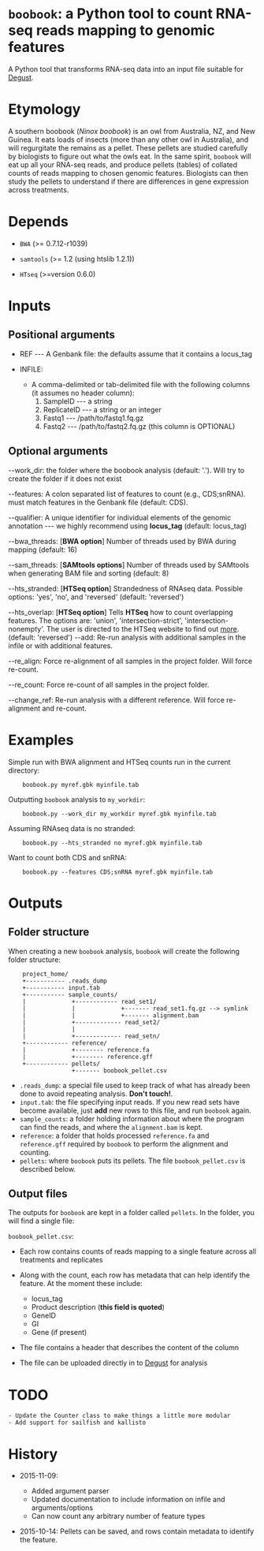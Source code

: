 # `boobook`: a Python tool to count RNA-seq reads mapping to genomic features
A Python tool that transforms RNA-seq data into an input file suitable for
[Degust](http://vicbioinformatics.com/degust/index.html).

# Etymology

A southern boobook (*Ninox boobook*) is an owl from Australia, NZ, and New Guinea.
It eats loads of insects (more than any other owl in Australia), and will
regurgitate the remains as a pellet. These pellets are studied carefully by
biologists to figure out what the owls eat. In the same spirit, `boobook` will
eat up all your RNA-seq reads, and produce pellets (tables) of collated counts
of reads mapping to chosen genomic features. Biologists can then study the pellets
to understand if there are differences in gene expression across treatments.

# Depends
* `BWA` (>= 0.7.12-r1039)

* `samtools` (>= 1.2 (using htslib 1.2.1))

* `HTseq` (>=version 0.6.0)

# Inputs

## Positional arguments
* REF --- A Genbank file: the defaults assume that it contains a locus_tag

* INFILE:

    * A comma-delimited or tab-delimited file with the following columns
    (it assumes no header column):
      1. SampleID --- a string
      2. ReplicateID --- a string or an integer
      4. Fastq1 --- /path/to/fastq1.fq.gz
      5. Fastq2 --- /path/to/fastq2.fq.gz (this column is OPTIONAL)

## Optional arguments
--work_dir: the folder where the boobook analysis (default: '.'). Will try to
            create the folder if it does not exist

--features: A colon separated list of features to count (e.g., CDS;snRNA). must
            match features in the Genbank file (default: CDS).

--qualifier: A unique identifier for individual elements of the genomic
             annotation --- we highly recommend using **locus_tag**
             (default: locus_tag)

--bwa_threads: [**BWA option**] Number of threads used by BWA during mapping
               (default: 16)

--sam_threads: [**SAMtools options**] Number of threads used by SAMtools when
               generating BAM file and sorting (default: 8)

--hts_stranded: [**HTSeq option**] Strandedness of RNAseq data. Possible options:
                'yes', 'no', and 'reversed' (default: 'reversed')

--hts_overlap: [**HTSeq option**] Tells **HTSeq** how to count overlapping features.
                The options are: 'union', 'intersection-strict', 'intersection-nonempty'.
                The user is directed to the HTSeq website to find out [more](http://www-huber.embl.de/users/anders/HTSeq/doc/count.html).
                (default: 'reversed')
--add: Re-run analysis with additional samples in the infile or with additional
        features.

--re_align: Force re-alignment of all samples in the project folder. Will force
            re-count.

--re_count: Force re-count of all samples in the project folder.

--change_ref: Re-run analysis with a different reference. Will force re-alignment
              and re-count.

# Examples

Simple run with BWA alignment and HTSeq counts run in the current directory:

        boobook.py myref.gbk myinfile.tab

Outputting `boobook` analysis to `my_workdir`:

        boobook.py --work_dir my_workdir myref.gbk myinfile.tab

Assuming RNAseq data is no stranded:

        boobook.py --hts_stranded no myref.gbk myinfile.tab

Want to count both CDS and  snRNA:

        boobook.py --features CDS;snRNA myref.gbk myinfile.tab

# Outputs

## Folder structure

When creating a new `boobook` analysis, `boobook` will create the following
folder structure:

        project_home/
        +----------- .reads_dump
        +----------- input.tab
        +----------- sample_counts/
        |             +------------ read_set1/
        |             |             +------- read_set1.fq.gz --> symlink
        |             |             +------- alignment.bam
        |             +------------- read_set2/
        |             |
        |             +------------- read_setn/
        +------------ reference/
        |             +-------- reference.fa
        |             +-------- reference.gff
        +------------ pellets/
                      +------- boobook_pellet.csv

* `.reads_dump`: a special file used to keep track of what has already been done
to avoid repeating analysis. **Don't touch!**.
* `input.tab`: the file specifying input reads. If you new read sets have become
available, just **add** new rows to this file, and run `boobook` again.
* `sample_counts`: a folder holding information about where the program can
find the reads, and where the `alignment.bam` is kept.
* `reference`: a folder that holds processed `reference.fa` and `reference.gff`
required by `boobook` to perform the alignment and counting.
* `pellets`: where `boobook` puts its pellets. The file `boobook_pellet.csv` is
described below.

## Output files

The outputs for `boobook` are kept in a folder called `pellets`. In the folder,
you will find a single file:

`boobook_pellet.csv`:

* Each row contains counts of reads mapping to a single feature across all
 treatments and replicates
* Along with the count, each row has metadata that can help identify the
feature. At the moment these include:
    - locus_tag
    - Product description (**this field is quoted**)
    - GeneID
    - GI
    - Gene (if present)


* The file contains a header that describes the content of the column
* The file can be uploaded directly in to
[Degust](http://vicbioinformatics.com/degust/index.html) for analysis

<!--
stats.text

    * some QC data
-->
# TODO
    - Update the Counter class to make things a little more modular
    - Add support for sailfish and kallisto

# History

* 2015-11-09:
    - Added argument parser
    - Updated documentation to include information on infile and arguments/options
    - Can now count any arbitrary number of feature types


* 2015-10-14: Pellets can be saved, and rows contain metadata to identify the
feature.
